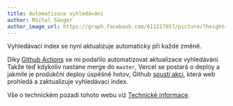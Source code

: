 ```yaml
---
title: Automatizace vyhledávání
author: Michal Sänger
author_image_url: https://graph.facebook.com/611217057/picture/?height=200&width=200
---
```


Vyhledávací index se nyní aktualizuje automaticky při každé změně.

<!--truncate-->

Díky [Github Actions](https://github.com/features/actions) se mi podařilo automatizovat aktualizace vyhledávání. Takže teď kdykoliv nastane merge do `master`, Vercel se postará o deploy a jakmile je produkční deploy úspěšně hotov, Github [spustí akci](https://github.com/michalsanger/skolavareni.fcmg.cz/actions/workflows/search-refresh.yml), která web prohledá a zaktualizuje vyhledávací index.

Vše o technickém pozadí tohoto webu viz [Technické informace](/technicke-informace).
